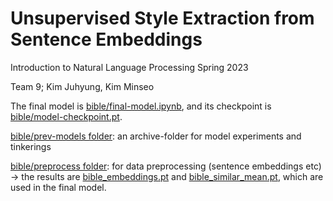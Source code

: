 # Unsupervised Style Extraction from Sentence Embeddings
Introduction to Natural Language Processing Spring 2023

Team 9; Kim Juhyung, Kim Minseo

The final model is [bible/final-model.ipynb](https://github.com/etharthinas/styledetection/blob/9e828e536cbde4f3331fa14b9018aa82e6002015/bible/final-model.ipynb), and its checkpoint is [bible/model-checkpoint.pt](https://github.com/etharthinas/styledetection/blob/25e31e6c4f96eeee5f60c783158fb1308432b8b1/bible/model_checkpoint.pt).

[bible/prev-models folder](https://github.com/etharthinas/styledetection/tree/3586abf73efcab0133b885c0e0bd843b5b650140/bible/prev-models): an archive-folder for model experiments and tinkerings

[bible/preprocess folder](https://github.com/etharthinas/styledetection/tree/ab4be56748cdd094493b26c36d9e3ef5a7198e09/bible/preprocess): for data preprocessing (sentence embeddings etc) -> the results are [bible_embeddings.pt](https://github.com/etharthinas/styledetection/blob/9ea5015b4bfad6d8898a9552d2df6688486b8229/bible/bible_embeddings.pt) and [bible_similar_mean.pt](https://github.com/etharthinas/styledetection/blob/cef117ef47b81d4c8563aef7c8d7729dbfcd7fa9/bible/bible_similar_mean.pt), which are used in the final model.
